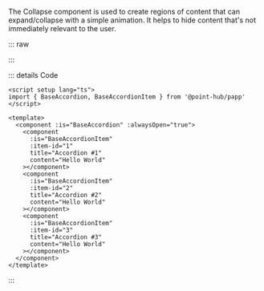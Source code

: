 The Collapse component is used to create regions of content that can expand/collapse with a simple animation. It helps to hide content that's not immediately relevant to the user.

::: raw

<ClientOnly>
  <AccordionAlwaysOpen />
</ClientOnly>

:::

::: details Code

```vue
<script setup lang="ts">
import { BaseAccordion, BaseAccordionItem } from '@point-hub/papp'
</script>

<template>
  <component :is="BaseAccordion" :alwaysOpen="true">
    <component
      :is="BaseAccordionItem"
      :item-id="1"
      title="Accordion #1"
      content="Hello World"
    ></component>
    <component
      :is="BaseAccordionItem"
      :item-id="2"
      title="Accordion #2"
      content="Hello World"
    ></component>
    <component
      :is="BaseAccordionItem"
      :item-id="3"
      title="Accordion #3"
      content="Hello World"
    ></component>
  </component>
</template>
```

:::
